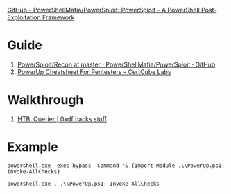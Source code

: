 

[GitHub - PowerShellMafia/PowerSploit: PowerSploit - A PowerShell Post-Exploitation Framework](https://github.com/PowerShellMafia/PowerSploit)

# Guide

1. [PowerSploit/Recon at master · PowerShellMafia/PowerSploit · GitHub](https://github.com/PowerShellMafia/PowerSploit/tree/master/Recon)
2. [PowerUp Cheatsheet For Pentesters - CertCube Labs](https://blog.certcube.com/powerup-cheatsheet/)
# Walkthrough

1. [HTB: Querier | 0xdf hacks stuff](https://0xdf.gitlab.io/2019/06/22/htb-querier.html#privesc-mssql-svc--administrator)



# Example

```
powershell.exe -exec bypass -Command "& {Import-Module .\\PowerUp.ps1; Invoke-AllChecks}
```

```
powershell.exe . .\\PowerUp.ps1; Invoke-AllChecks
```